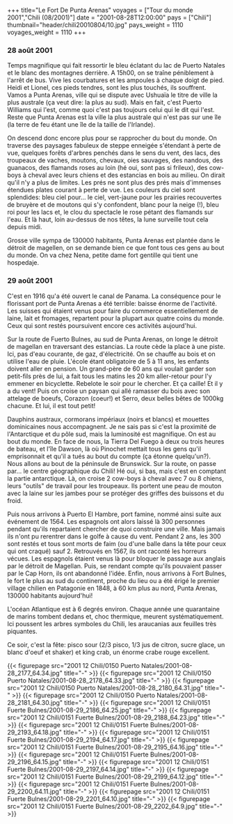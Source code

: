 +++
title="Le Fort De Punta Arenas"
voyages = ["Tour du monde 2001","Chili (08/2001)"]
date = "2001-08-28T12:00:00"
pays = ["Chili"]
thumbnail="header/chili20010804/10.jpg"
pays_weight = 1110
voyages_weight = 1110
+++
### 28 août 2001

Temps magnifique qui fait ressortir le bleu éclatant du lac de Puerto Natales 
et le blanc des montagnes derrière. A 15h00, on se traîne péniblement à l'arrêt 
de bus. Vive les courbatures et les ampoules à chaque doigt de pied. Heidi et 
Lionel, ces pieds tendres, sont les plus touchés, ils souffrent. Vamos a Punta 
Arenas, ville qui se dispute avec Ushuaïa le titre de ville la plus australe 
(ça veut dire: la plus au sud). Mais en fait, c'est Puerto Williams qui l'est, 
comme quoi c'est pas toujours celui qui le dit qui l'est. Reste que Punta Arenas 
est la ville la plus australe qui n'est pas sur une île (la terre de feu étant 
une île de la taille de l'Irlande).

On descend donc encore plus pour se rapprocher du bout du monde. On traverse 
des paysages fabuleux de steppe enneigée s'étendant à perte de vue, quelques 
forêts d'arbres penchés dans le sens du vent, des lacs, des troupeaux de vaches, 
moutons, chevaux, oies sauvages, des nandous, des guanacos, des flamands roses 
au loin (hé oui, sont pas si frileux), des cow-boys à cheval avec leurs chiens 
et des estancias en bois au milieu. On dirait qu'il n'y a plus de limites. Les 
prés ne sont plus des prés mais d'immenses étendues plates courant à perte de 
vue. Les couleurs du ciel sont splendides: bleu ciel pour... le ciel, vert-jaune 
pour les prairies recouvertes de bruyère et de moutons qui s'y confondent, blanc 
pour la neige (!), bleu roi pour les lacs et, le clou du spectacle le rose pétant 
des flamands sur l'eau. Et là haut, loin au-dessus de nos têtes, la lune surveille 
tout cela depuis midi. 

Grosse ville sympa de 130000 habitants, Punta Arenas est plantée dans le détroit 
de magellen, on se demande bien ce que font tous ces gens au bout du monde. 
On va chez Nena, petite dame fort gentille qui tient une hospedaje.

### 29 août 2001

C'est en 1916 qu'a été ouvert le canal de Panama. La conséquence pour le florissant 
port de Punta Arenas a été terrible: baisse énorme de l'activité. Les suisses 
qui étaient venus pour faire du commerce essentiellement de laine, lait et fromages, 
repartent pour la plupart aux quatre coins du monde. Ceux qui sont restés poursuivent 
encore ces activités aujourd'hui. 

Sur la route de Fuerto Bulnes, au sud de Punta Arenas, on longe le détroit 
de magellan en traversant des estancias. La route cède la place à une piste. 
Ici, pas d'eau courante, de gaz, d'électricité. On se chauffe au bois et on 
utilise l'eau de pluie. L'école étant obligatoire de 5 à 11 ans, les enfants 
doivent aller en pension. Un grand-père de 60 ans qui voulait garder son petit-fils 
près de lui, a fait tous les matins les 20 km aller-retour pour l'y emmener 
en bicyclette. Rebelote le soir pour le chercher. Et ça caille! Et il y a du 
vent! Puis on croise un paysan qui allé ramasser du bois avec son attelage de 
boeufs, Corazon (coeur!) et Serro, deux belles bêtes de 1000kg chacune. Et lui, 
il est tout petit!

Dauphins austraux, cormorans impériaux (noirs et blancs) et mouettes dominicaines 
nous accompagnent. Je ne sais pas si c'est la proximité de l'Antarctique et 
du pôle sud, mais la luminosité est magnifique. On est au bout du monde. En 
face de nous, la Tierra Del Fuego à deux ou trois heures de bateau, et l'île 
Dawson, là où Pinochet mettait tous les gens qu'il emprisonnait et qu'il a tués 
au bout du compte (ça étonne quelqu'un?). Nous allons au bout de la péninsule 
de Brunswick. Sur la route, on passe par... le centre géographique du Chili! 
Hé oui, si bas, mais c'est en comptant la partie antarctique. Là, on croise 
2 cow-boys à cheval avec 7 ou 8 chiens, leurs "outils" de travail pour les troupeaux. 
Ils portent une peau de mouton avec la laine sur les jambes pour se protéger 
des griffes des buissons et du froid.

Puis nous arrivons à Puerto El Hambre, port famine, nommé ainsi suite aux événement 
de 1564. Les espagnols ont alors laissé là 300 personnes pendant qu'ils repartaient 
chercher de quoi construire une ville. Mais jamais ils n'ont pu rerentrer dans 
le golfe à cause du vent. Pendant 2 ans, les 300 sont restés et tous sont morts 
de faim (ou d'une balle dans la tête pour ceux qui ont craqué) sauf 2. Retrouvés 
en 1567, ils ont raconté les horreurs vécues. Les espagnols étaient venus là 
pour bloquer le passage aux anglais par le détroit de Magellan. Puis, se rendant 
compte qu'ils pouvaient passer par le Cap Horn, ils ont abandonné l'idée. Enfin, 
nous arrivons à Fort Bulnes, le fort le plus au sud du continent, proche du 
lieu ou a été érigé le premier village chilien en Patagonie en 1848, à 60 km 
plus au nord, Punta Arenas, 130000 habitants aujourd'hui!

L'océan Atlantique est à 6 degrés environ. Chaque année une quarantaine de 
marins tombent dedans et, choc thermique, meurent systématiquement. Ici poussent 
les arbres symboles du Chili, les araucanias aux feuilles très piquantes.

Ce soir, c'est la fête: pisco sour (2/3 pisco, 1/3 jus de citron, sucre glace, 
un blanc d'oeuf et shaker) et king crab, un énorme crabe rouge excellent.


<div id="TOTO">{{< figurepage src="2001 12 Chili/0150 Puerto Natales/2001-08-28_2177_64.34.jpg" title="-"  >}}
{{< figurepage src="2001 12 Chili/0150 Puerto Natales/2001-08-28_2178_64.33.jpg" title="-"  >}}
{{< figurepage src="2001 12 Chili/0150 Puerto Natales/2001-08-28_2180_64.31.jpg" title="-"  >}}
{{< figurepage src="2001 12 Chili/0150 Puerto Natales/2001-08-28_2181_64.30.jpg" title="-"  >}}
{{< figurepage src="2001 12 Chili/0151 Fuerte Bulnes/2001-08-29_2186_64.25.jpg" title="-"  >}}
{{< figurepage src="2001 12 Chili/0151 Fuerte Bulnes/2001-08-29_2188_64.23.jpg" title="-"  >}}
{{< figurepage src="2001 12 Chili/0151 Fuerte Bulnes/2001-08-29_2193_64.18.jpg" title="-"  >}}
{{< figurepage src="2001 12 Chili/0151 Fuerte Bulnes/2001-08-29_2194_64.17.jpg" title="-"  >}}
{{< figurepage src="2001 12 Chili/0151 Fuerte Bulnes/2001-08-29_2195_64.16.jpg" title="-"  >}}
{{< figurepage src="2001 12 Chili/0151 Fuerte Bulnes/2001-08-29_2196_64.15.jpg" title="-"  >}}
{{< figurepage src="2001 12 Chili/0151 Fuerte Bulnes/2001-08-29_2197_64.14.jpg" title="-"  >}}
{{< figurepage src="2001 12 Chili/0151 Fuerte Bulnes/2001-08-29_2199_64.12.jpg" title="-"  >}}
{{< figurepage src="2001 12 Chili/0151 Fuerte Bulnes/2001-08-29_2200_64.11.jpg" title="-"  >}}
{{< figurepage src="2001 12 Chili/0151 Fuerte Bulnes/2001-08-29_2201_64.10.jpg" title="-"  >}}
{{< figurepage src="2001 12 Chili/0151 Fuerte Bulnes/2001-08-29_2202_64.9.jpg" title="-"  >}}
</DIV>

